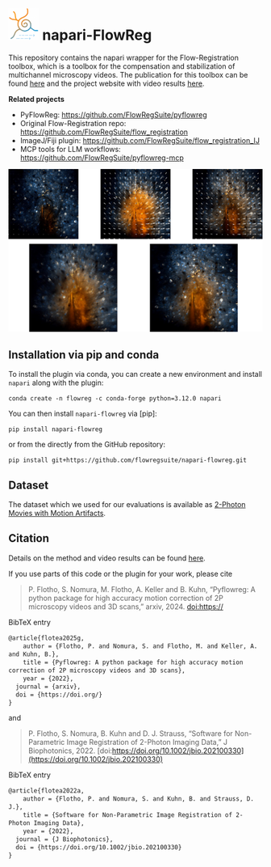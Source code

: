 # <img src="img/flowreglogo.png" alt="FlowReg logo" height="64"> napari-FlowReg

This repository contains the napari wrapper for the Flow-Registration toolbox, which is a toolbox for the compensation and stabilization of multichannel microscopy videos. 
The publication for this toolbox can be found [here](https://doi.org/10.1002/jbio.202100330) and the project website with video results [here](https://www.snnu.uni-saarland.de/flow-registration/).

**Related projects**
- PyFlowReg: https://github.com/FlowRegSuite/pyflowreg
- Original Flow-Registration repo: https://github.com/FlowRegSuite/flow_registration
- ImageJ/Fiji plugin: https://github.com/FlowRegSuite/flow_registration_IJ
- MCP tools for LLM workflows: https://github.com/FlowRegSuite/pyflowreg-mcp

![Fig1](img/bg.jpg)


## Installation via pip and conda

To install the plugin via conda, you can create a new environment and install `napari` along with the plugin:

    conda create -n flowreg -c conda-forge python=3.12.0 napari

You can then install `napari-flowreg` via [pip]:

    pip install napari-flowreg

or from the directly from the GitHub repository:

    pip install git+https://github.com/flowregsuite/napari-flowreg.git


## Dataset

The dataset which we used for our evaluations is available as [2-Photon Movies with Motion Artifacts](https://www.datadryad.org).

## Citation

Details on the method and video results can be found [here](https://www.snnu.uni-saarland.de/flow-registration/).

If you use parts of this code or the plugin for your work, please cite

> P. Flotho, S. Nomura, M. Flotho, A. Keller and B. Kuhn, “Pyflowreg: A python package for high accuracy motion correction of 2P microscopy videos and 3D scans,” arxiv, 2024. [doi:https://]()

BibTeX entry
```
@article{flotea2025g,
    author = {Flotho, P. and Nomura, S. and Flotho, M. and Keller, A. and Kuhn, B.},
    title = {Pyflowreg: A python package for high accuracy motion correction of 2P microscopy videos and 3D scans},
    year = {2022},
  journal = {arxiv},
  doi = {https://doi.org/}
}
```

and 

> P. Flotho, S. Nomura, B. Kuhn and D. J. Strauss, “Software for Non-Parametric Image Registration of 2-Photon Imaging Data,” J Biophotonics, 2022. [doi:https://doi.org/10.1002/jbio.202100330](https://doi.org/10.1002/jbio.202100330)

BibTeX entry
```
@article{flotea2022a,
    author = {Flotho, P. and Nomura, S. and Kuhn, B. and Strauss, D. J.},
    title = {Software for Non-Parametric Image Registration of 2-Photon Imaging Data},
    year = {2022},
  journal = {J Biophotonics},
  doi = {https://doi.org/10.1002/jbio.202100330}
}
```